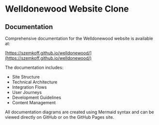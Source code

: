 # Welldonewood Website Clone

## Documentation

Comprehensive documentation for the Welldonewood website is available at:

[https://szemkoff.github.io/welldonewood/](https://szemkoff.github.io/welldonewood/)

The documentation includes:

- Site Structure
- Technical Architecture
- Integration Flows
- User Journeys
- Development Guidelines
- Content Management

All documentation diagrams are created using Mermaid syntax and can be viewed directly on GitHub or on the GitHub Pages site.
